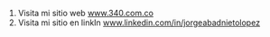 1. Visita mi sitio web www.340.com.co
2. Visita mi sitio en linkIn www.linkedin.com/in/jorgeabadnietolopez

